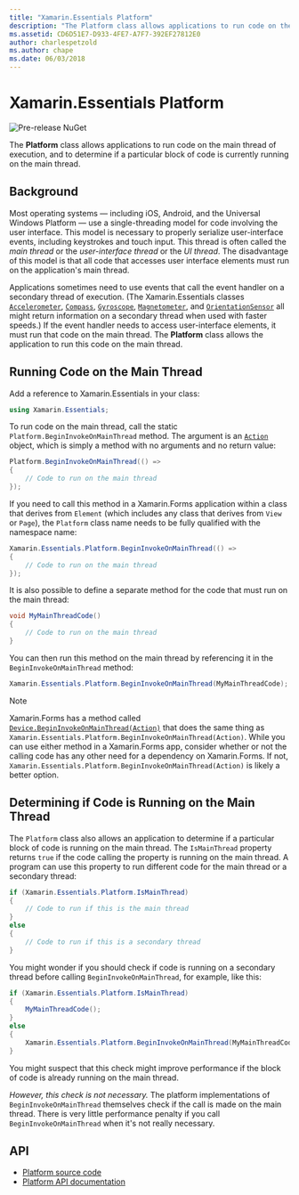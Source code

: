 ```yaml
---
title: "Xamarin.Essentials Platform"
description: "The Platform class allows applications to run code on the main execution thread."
ms.assetid: CD6D51E7-D933-4FE7-A7F7-392EF27812E0
author: charlespetzold
ms.author: chape
ms.date: 06/03/2018
---
```


# Xamarin.Essentials Platform

![Pre-release NuGet](~/media/shared/pre-release.png)

The **Platform** class allows applications to run code on the main thread of execution, and to determine if a particular block of code is currently running on the main thread.

## Background

Most operating systems — including iOS, Android, and the Universal Windows Platform — use a single-threading model for code involving the user interface. This model is necessary to properly serialize user-interface events, including keystrokes and touch input. This thread is often called the _main thread_ or the _user-interface thread_ or the _UI thread_. The disadvantage of this model is that all code that accesses user interface elements must run on the application's main thread. 

Applications sometimes need to use events that call the event handler on a secondary thread of execution. (The Xamarin.Essentials classes [`Accelerometer`](accelerometer.md), [`Compass`](compass.md), [`Gyroscope`](gyroscope.md), [`Magnetometer`](magnetometer.md), and [`OrientationSensor`](orientation-sensor.md) all might return information on a secondary thread when used with faster speeds.) If the event handler needs to access user-interface elements, it must run that code on the main thread. The **Platform** class allows the application to run this code on the main thread.

## Running Code on the Main Thread

Add a reference to Xamarin.Essentials in your class:

```csharp
using Xamarin.Essentials;
```

To run code on the main thread, call the static `Platform.BeginInvokeOnMainThread` method. The argument is an [`Action`](xref:System.Action) object, which is simply a method with no arguments and no return value:

```csharp
Platform.BeginInvokeOnMainThread(() =>
{
    // Code to run on the main thread
});
```

If you need to call this method in a Xamarin.Forms application within a class that derives from `Element` (which includes any class that derives from `View` or `Page`), the `Platform` class name needs to be fully qualified with the namespace name:

```csharp
Xamarin.Essentials.Platform.BeginInvokeOnMainThread(() =>
{
    // Code to run on the main thread
});
```

It is also possible to define a separate method for the code that must run on the main thread:

```csharp
void MyMainThreadCode()
{
    // Code to run on the main thread
}
```

You can then run this method on the main thread by referencing it in the `BeginInvokeOnMainThread` method:

```csharp
Xamarin.Essentials.Platform.BeginInvokeOnMainThread(MyMainThreadCode);
```

> [!NOTE]
> Xamarin.Forms has a method called
> [`Device.BeginInvokeOnMainThread(Action)`](https://docs.microsoft.com/dotnet/api/xamarin.forms.device.begininvokeonmainthread)
> that does the same thing as `Xamarin.Essentials.Platform.BeginInvokeOnMainThread(Action)`. 
> While you can use either method in a Xamarin.Forms app, consider whether 
> or not the calling code has any other need for a dependency on 
> Xamarin.Forms. If not, `Xamarin.Essentials.Platform.BeginInvokeOnMainThread(Action)` 
> is likely a better option.

## Determining if Code is Running on the Main Thread

The `Platform` class also allows an application to determine if a particular block of code is running on the main thread. The `IsMainThread` property returns `true` if the code calling the property is running on the main thread. A program can use this property to run different code for the main thread or a secondary thread:

```csharp
if (Xamarin.Essentials.Platform.IsMainThread)
{
    // Code to run if this is the main thread
}
else
{
    // Code to run if this is a secondary thread
}
```

You might wonder if you should check if code is running on a secondary thread before calling `BeginInvokeOnMainThread`, for example, like this:

```csharp
if (Xamarin.Essentials.Platform.IsMainThread)
{
    MyMainThreadCode();
}
else
{
    Xamarin.Essentials.Platform.BeginInvokeOnMainThread(MyMainThreadCode);
}
```

You might suspect that this check might improve performance if the block of code is already running on the main thread.

_However, this check is not necessary._ The platform implementations of `BeginInvokeOnMainThread` themselves check if the call is made on the main thread. There is very little performance penalty if you call `BeginInvokeOnMainThread` when it's not really necessary.

## API

- [Platform source code](https://github.com/xamarin/Essentials/tree/master/Xamarin.Essentials/Platform)
- [Platform API documentation](xref:Xamarin.Essentials.Platform)
